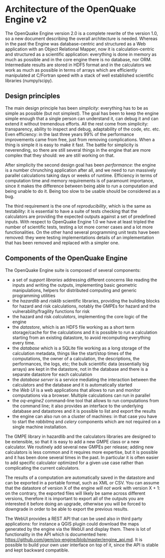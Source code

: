 Architecture of the OpenQuake Engine v2
=========================================

The OpenQuake Engine version 2.0 is a complete rewrite of the version
1.0, so a new document describing the overall architecture is
needed. Whereas in the past the Engine was database-centric and
structured as a Web application with an Object Relational Mapper, now
it is calculation-centric and structured as a scientific application:
everything is done in memory as much as possible and in the core
engine there is no database, nor ORM. Intermediate results are stored
in HDF5 format and in the calculators we work as much as possible in
terms of arrays which are efficiently manipulated at C/Fortran speed
with a stack of well established scientific libraries (numpy/scipy).

Design principles
-----------------

The main design principle has been *simplicity*: everything has to be
as simple as possible (but not simplest). The goal has been to keep
the engine simple enough that a single person can understand it, can
debug it and can extend it without tremendous efforts. All the rest
come from simplicity: transparency, ability to inspect and debug,
adaptability of the code, etc. etc. Even efficiency: in the last three
years 99% of the performance improvements came from free, just from
removing complications. When a thing is simple it is easy to make it
fast. The battle for simplicity is neverending, so there are still
several things in the engine that are more complex that they should:
we are still working on that.

After simplicity the second design goal has been *performance*: the
engine is a number chrunching application after all, and we need to run
massively parallel calculations taking days or weeks of
runtime. Efficiency in terms of computation time and memory
requirements is of paramount importance, since it makes the difference
between being able to run a computation and being unable to do it.
Being too slow to be usable should be considered as a bug.

The third requirement is the one of *reproducibility*, which is the
same as testability: it is essential to have a suite of tests checking
that the calculators are providing the expected outputs against a set
of predefined inputs.  With respect to OpenQuake Engine 1.0 we have at
least tripled the number of scientific tests, testing a lot more
corner cases and a lot more functionalities. On the other hand several
programming unit tests have been removed: they were testing
implementations details of an implementation that has been removed and
replaced with a simpler one.

Components of the OpenQuake Engine
-----------------------------------

The OpenQuake Engine suite is composed of several components:

- a set of *support libraries* addressing different concerns like reading the
  inputs and writing the outputs, implementing basic geometric manipulations,
  helpers for distributed computing and generic programming utilities
- the *hazardlib* and *risklib* scientific libraries,
  providing the building blocks for hazard and
  risk calculations, notably the GMPEs for hazard and the
  vulnerability/fragility functions for risk
- the hazard and risk *calculators*, implementing the core logic
  of the engine
- the *datastore*, which is an HDF5 file working as a short term storage/cache
  for the calculations and it is possible to run a calculation starting from an
  existing datastore, to avoid recomputing everything every time. 
- the *database* which is a SQLite file working as a long storage of the
  calculation metadata, things like the start/stop times of the computations,
  the owner of a calculation, the descriptions, the performances, the logs,
  etc; the bulk scientific data
  (essentially big arrays) are kept in the datastore, not in the database
  and there is a separate datastore for each calculation
- the *database server* is a service mediating the interaction
  between the calculators and the database and it is automatically started
- the *Web UI* is a web applications that allows to run and monitor
  computations via a browser. Multiple calculations can run in parallel
- the *oq-engine2* command-line tool that allows to run computations
  from the command line; it also provides an interface to the underlying
  database and datastores and it is possible to list and export the results
- the engine can also run on a cluster of machines: in that case
  you have to start the *rabbitmq* and *celery* components which
  are not required on a single machine installation.

The GMPE library in hazardlib and the calculators libraries are designed
to be extensible, so that it is easy to add a new GMPE class or a new
calculator. We routinely add several new GMPEs per release; adding new
calculators is less common and it requires more expertise, but it is possible
and it has been done several times in the past. In particular it is
often easier to add specific calculator optimized for a given use case rather
than complicating the current calculators.

The results of a computation are automatically saved in the datastore
and can be exported in a portable format, such as XML or CSV.  You can
assume that the datastore of version X of the engine *will not work*
with version X + 1: on the contrary, the exported files will likely be
same across different versions, therefore it is important to export
all of the outputs you are interested it before doing an upgrade,
otherwise you will be forced to downgrade in order to be able to
export the previous results.

The WebUI provides a REST API that can be used also in third party
applications: for instance a QGIS plugin could download the maps
generated by the engine via the WebUI and display them. There is lot
of functionality in the API which is documented here:
https://github.com/gem/oq-engine/blob/master/engine_api.md. It is
possible to build your own user interface on top of it, since the API
is stable and kept backward compatible.

